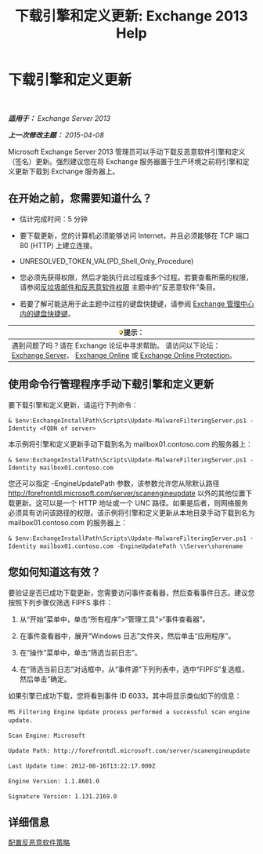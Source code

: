 ﻿---
title: '下载引擎和定义更新: Exchange 2013 Help'
TOCTitle: 下载引擎和定义更新
ms:assetid: 8f2ca383-e463-4df0-aa5d-29afe2f81aaf
ms:mtpsurl: https://technet.microsoft.com/zh-cn/library/JJ657471(v=EXCHG.150)
ms:contentKeyID: 50491018
ms.date: 01/11/2018
mtps_version: v=EXCHG.150
ms.translationtype: HT
---

# 下载引擎和定义更新

 

_**适用于：** Exchange Server 2013_

_**上一次修改主题：** 2015-04-08_

Microsoft Exchange Server 2013 管理员可以手动下载反恶意软件引擎和定义（签名）更新。强烈建议您在将 Exchange 服务器置于生产环境之前将引擎和定义更新下载到 Exchange 服务器上。

## 在开始之前，您需要知道什么？

  - 估计完成时间：5 分钟

  - 要下载更新，您的计算机必须能够访问 Internet，并且必须能够在 TCP 端口 80 (HTTP) 上建立连接。

  - UNRESOLVED\_TOKEN\_VAL(PD\_Shell\_Only\_Procedure)

  - 您必须先获得权限，然后才能执行此过程或多个过程。若要查看所需的权限，请参阅[反垃圾邮件和反恶意软件权限](anti-spam-and-anti-malware-permissions-exchange-2013-help.md) 主题中的“反恶意软件”条目。

  - 若要了解可能适用于此主题中过程的键盘快捷键，请参阅 [Exchange 管理中心内的键盘快捷键](keyboard-shortcuts-in-the-exchange-admin-center-exchange-online-protection-help.md)。

<table>
<thead>
<tr class="header">
<th><img src="images/Bb124558.tip(EXCHG.150).gif" title="提示" alt="提示" />提示：</th>
</tr>
</thead>
<tbody>
<tr class="odd">
<td>遇到问题了吗？请在 Exchange 论坛中寻求帮助。 请访问以下论坛：<a href="https://go.microsoft.com/fwlink/p/?linkid=60612">Exchange Server</a>、 <a href="https://go.microsoft.com/fwlink/p/?linkid=267542">Exchange Online</a> 或 <a href="https://go.microsoft.com/fwlink/p/?linkid=285351">Exchange Online Protection</a>。</td>
</tr>
</tbody>
</table>


## 使用命令行管理程序手动下载引擎和定义更新

要下载引擎和定义更新，请运行下列命令：

    & $env:ExchangeInstallPath\Scripts\Update-MalwareFilteringServer.ps1 -Identity <FQDN of server>

本示例将引擎和定义更新手动下载到名为 mailbox01.contoso.com 的服务器上：

    & $env:ExchangeInstallPath\Scripts\Update-MalwareFilteringServer.ps1 -Identity mailbox01.contoso.com

您还可以指定 –EngineUpdatePath 参数，该参数允许您从除默认路径 http://forefrontdl.microsoft.com/server/scanengineupdate 以外的其他位置下载更新。这可以是一个 HTTP 地址或一个 UNC 路径。如果是后者，则网络服务必须具有访问该路径的权限。该示例将引擎和定义更新从本地目录手动下载到名为 mailbox01.contoso.com 的服务器上：

    & $env:ExchangeInstallPath\Scripts\Update-MalwareFilteringServer.ps1 -Identity mailbox01.contoso.com -EngineUpdatePath \\Server\sharename

## 您如何知道这有效？

要验证是否已成功下载更新，您需要访问事件查看器，然后查看事件日志。建议您按照下列步骤仅筛选 FIPFS 事件：

1.  从“开始”菜单中，单击“所有程序”\>“管理工具”\>“事件查看器”。

2.  在事件查看器中，展开“Windows 日志”文件夹，然后单击“应用程序”。

3.  在“操作”菜单中，单击“筛选当前日志”。

4.  在“筛选当前日志”对话框中，从“事件源”下列列表中，选中“FIPFS”复选框，然后单击“确定。

如果引擎已成功下载，您将看到事件 ID 6033，其中将显示类似如下的信息：

`MS Filtering Engine Update process performed a successful scan engine update.`

`Scan Engine: Microsoft`

`Update Path: http://forefrontdl.microsoft.com/server/scanengineupdate`

`Last Update time: ‎2012‎-‎08‎-‎16T13:22:17.000Z`

`Engine Version: 1.1.8601.0`

`Signature Version: 1.131.2169.0`

## 详细信息

[配置反恶意软件策略](configure-anti-malware-policies-exchange-2013-help.md)

